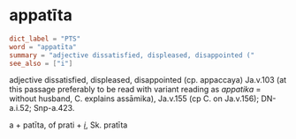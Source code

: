 # appatīta

``` toml
dict_label = "PTS"
word = "appatīta"
summary = "adjective dissatisfied, displeased, disappointed ("
see_also = ["i"]
```

adjective dissatisfied, displeased, disappointed (cp. appaccaya) Ja.v.103 (at this passage preferably to be read with variant reading as *appatika* = without husband, C. explains assāmika), Ja.v.155 (cp C. on Ja.v.156); DN\-a.i.52; Snp\-a.423.

a \+ patīta, of prati \+ *[i](i.md)*, Sk. pratīta

